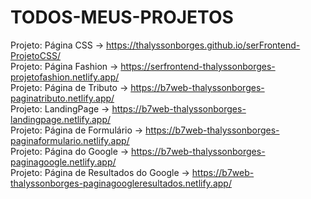 # TODOS-MEUS-PROJETOS
Projeto: Página CSS -> https://thalyssonborges.github.io/serFrontend-ProjetoCSS/ <br>
Projeto: Página Fashion -> https://serfrontend-thalyssonborges-projetofashion.netlify.app/ <br>
Projeto: Página de Tributo -> https://b7web-thalyssonborges-paginatributo.netlify.app/ <br>
Projeto: LandingPage -> https://b7web-thalyssonborges-landingpage.netlify.app/ <br>
Projeto: Página de Formulário -> https://b7web-thalyssonborges-paginaformulario.netlify.app/ <br>
Projeto: Página do Google -> https://b7web-thalyssonborges-paginagoogle.netlify.app/ <br>
Projeto: Página de Resultados do Google -> https://b7web-thalyssonborges-paginagoogleresultados.netlify.app/ <br>
